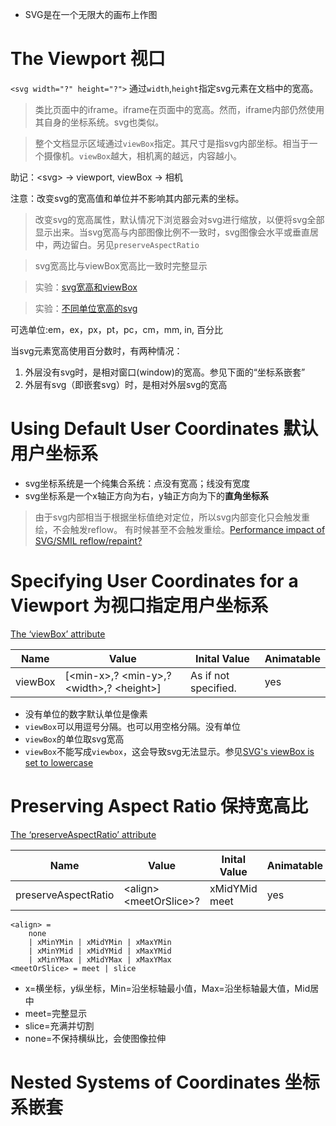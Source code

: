 - SVG是在一个无限大的画布上作图

# The Viewport 视口

`<svg width="?" height="?">` 通过`width`,`height`指定svg元素在文档中的宽高。



> 类比页面中的iframe。iframe在页面中的宽高。然而，iframe内部仍然使用其自身的坐标系统。svg也类似。

> 整个文档显示区域通过`viewBox`指定。其尺寸是指svg内部坐标。相当于一个摄像机。`viewBox`越大，相机离的越远，内容越小。

助记：\<svg> → viewport, viewBox → 相机

注意：改变svg的宽高值和单位并不影响其内部元素的坐标。

> 改变svg的宽高属性，默认情况下浏览器会对svg进行缩放，以便将svg全部显示出来。当svg宽高与内部图像比例不一致时，svg图像会水平或垂直居中，两边留白。另见`preserveAspectRatio`

> svg宽高比与viewBox宽高比一致时完整显示

> 实验：[svg宽高和viewBox](https://jsbin.com/kikicat/edit?html,output)

> 实验：[不同单位宽高的svg](https://jsbin.com/medabag/edit?html,output)

可选单位:em，ex，px，pt，pc，cm，mm, in, 百分比

当svg元素宽高使用百分数时，有两种情况：
1. 外层没有svg时，是相对窗口(window)的宽高。参见下面的“坐标系嵌套”
2. 外层有svg（即嵌套svg）时，是相对外层svg的宽高


# Using Default User Coordinates 默认用户坐标系

- svg坐标系统是一个纯集合系统：点没有宽高；线没有宽度
- svg坐标系是一个x轴正方向为右，y轴正方向为下的**直角坐标系**

> 由于svg内部相当于根据坐标值绝对定位，所以svg内部变化只会触发重绘，不会触发reflow。
> 有时候甚至不会触发重绘。[Performance impact of SVG/SMIL reflow/repaint?
](https://stackoverflow.com/questions/24622003/performance-impact-of-svg-smil-reflow-repaint)

# Specifying User Coordinates for a Viewport 为视口指定用户坐标系

[The ‘viewBox’ attribute](https://www.w3.org/TR/SVG2/coords.html#ViewBoxAttribute)

Name|Value|Inital Value | Animatable
---|---|---|----
viewBox	| \[<min-x\>,? \<min-y\>,? \<width\>,? \<height\>] |  As if not specified. | yes

- 没有单位的数字默认单位是像素
- `viewBox`可以用逗号分隔。也可以用空格分隔。没有单位
- `viewBox`的单位取svg宽高
- `viewBox`不能写成`viewbox`，这会导致svg无法显示。参见[SVG's viewBox is set to lowercase](https://github.com/ionic-team/stencil/issues/1847)

# Preserving Aspect Ratio 保持宽高比

[The ‘preserveAspectRatio’ attribute](https://www.w3.org/TR/SVG2/coords.html#PreserveAspectRatioAttribute)


Name|Value|Inital Value | Animatable
---|---|---|----
preserveAspectRatio	| \<align\> \<meetOrSlice\>?| xMidYMid meet | yes

```
<align> =
    none
    | xMinYMin | xMidYMin | xMaxYMin
    | xMinYMid | xMidYMid | xMaxYMid
    | xMinYMax | xMidYMax | xMaxYMax
<meetOrSlice> = meet | slice
```

- x=横坐标，y纵坐标，Min=沿坐标轴最小值，Max=沿坐标轴最大值，Mid居中
- meet=完整显示
- slice=充满并切割
- none=不保持横纵比，会使图像拉伸

# Nested Systems of Coordinates 坐标系嵌套
